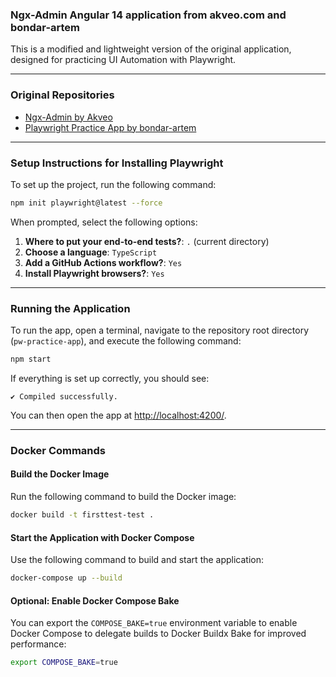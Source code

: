 ### Ngx-Admin Angular 14 application from akveo.com and bondar-artem 

This is a modified and lightweight version of the original application, designed for practicing UI Automation with Playwright.

---

### Original Repositories

- [Ngx-Admin by Akveo](https://github.com/akveo/ngx-admin)
- [Playwright Practice App by bondar-artem](https://github.com/bondar-artem/pw-practice-app)

---

### Setup Instructions for Installing Playwright

To set up the project, run the following command:

```bash
npm init playwright@latest --force
```

When prompted, select the following options:

1. **Where to put your end-to-end tests?**: `.` (current directory)
2. **Choose a language**: `TypeScript`
3. **Add a GitHub Actions workflow?**: `Yes`
4. **Install Playwright browsers?**: `Yes`

---

### Running the Application

To run the app, open a terminal, navigate to the repository root directory (`pw-practice-app`), and execute the following command:

```bash
npm start
```

If everything is set up correctly, you should see:

```
✔ Compiled successfully.
```

You can then open the app at [http://localhost:4200/](http://localhost:4200/).

---

### Docker Commands

#### Build the Docker Image

Run the following command to build the Docker image:

```bash
docker build -t firsttest-test .
```

#### Start the Application with Docker Compose

Use the following command to build and start the application:

```bash
docker-compose up --build
```

#### Optional: Enable Docker Compose Bake

You can export the `COMPOSE_BAKE=true` environment variable to enable Docker Compose to delegate builds to Docker Buildx Bake for improved performance:

```bash
export COMPOSE_BAKE=true
```